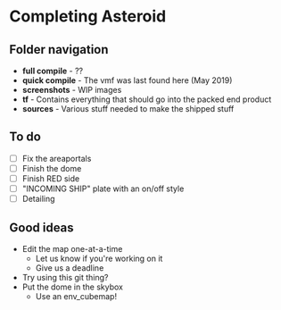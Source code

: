 # Completing Asteroid

## Folder navigation

* **full compile** - ??
* **quick compile** - The vmf was last found here (May 2019)
* **screenshots** - WIP images
* **tf** - Contains everything that should go into the packed end product
* **sources** - Various stuff needed to make the shipped stuff

## To do

- [ ] Fix the areaportals
- [ ] Finish the dome
- [ ] Finish RED side
- [ ] "INCOMING SHIP" plate with an on/off style
- [ ] Detailing

## Good ideas

* Edit the map one-at-a-time
  * Let us know if you're working on it
  * Give us a deadline
* Try using this git thing?
* Put the dome in the skybox
  * Use an env_cubemap!
